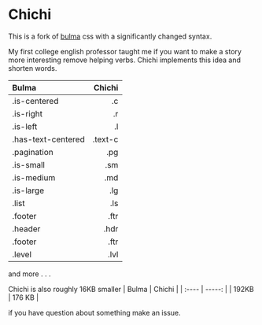 # Chichi

This is a fork of [bulma](https://github.com/jgthms/bulma) css with a significantly changed syntax.

My first college english professor taught me if you want to make a story more interesting remove helping verbs. Chichi implements this idea and shorten words.

|       Bulma        | Chichi  |
| :----------------- | ------: |
| .is-centered       | .c      |
| .is-right          | .r      |
| .is-left           | .l      |
| .has-text-centered | .text-c |
| .pagination        | .pg     |
| .is-small          | .sm     |
| .is-medium         | .md     |
| .is-large          | .lg     |
| .list              | .ls     |
| .footer            | .ftr    |
| .header            | .hdr    |
| .footer            | .ftr    |
| .level             | .lvl    |

and more . . .

Chichi is also roughly 16KB smaller
| Bulma | Chichi |
| :---- | -----: |
| 192KB | 176 KB |

if you have question about something make an issue.
